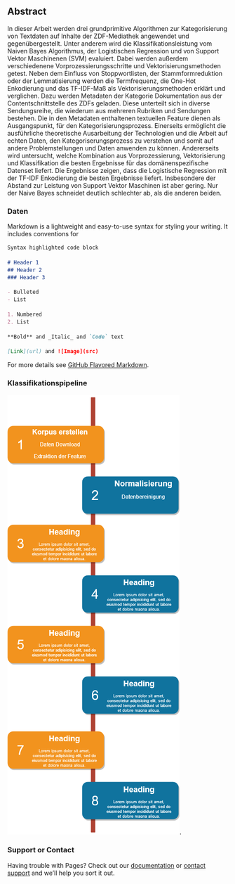 ## Abstract

In dieser Arbeit werden drei grundprimitive Algorithmen zur Kategorisierung von Textdaten auf Inhalte der ZDF-Mediathek angewendet und gegenübergestellt. Unter anderem wird die Klassifikationsleistung vom Naiven Bayes Algorithmus, der Logistischen Regression und von Support Vektor Maschinenen (SVM) evaluiert. Dabei werden außerdem verschiedenene Vorprozessierungsschritte und Vektorisierungsmethoden getest. Neben dem Einfluss von Stoppwortlisten, der Stammformreduktion oder der Lemmatisierung werden die Termfrequenz, die One-Hot Enkodierung und das TF-IDF-Maß als Vektorisierungsmethoden erklärt und verglichen. Dazu werden Metadaten der Kategorie Dokumentation aus der Contentschnittstelle des ZDFs geladen. Diese unterteilt sich in diverse Sendungsreihe, die wiederum aus mehreren Rubriken und Sendungen bestehen. Die in den Metadaten enthaltenen textuellen Feature dienen als Ausgangspunkt, für den Kategorisierungsprozess.
Einerseits ermöglicht die ausführliche theoretische Ausarbeitung der Technologien und die Arbeit auf echten Daten, den Kategoriserungsprozess zu verstehen und somit auf andere Problemstellungen und Daten anwenden zu können. Andererseits wird untersucht, welche Kombination aus Vorprozessierung, Vektorisierung und Klassifikation die besten Ergebnisse für das domänenspezifische Datenset liefert.
Die Ergebnisse zeigen, dass die Logistische Regression mit der TF-IDF Enkodierung die besten Ergebnisse liefert. Insbesondere der Abstand zur Leistung von Support Vektor Maschinen ist aber gering. Nur der Naive Bayes schneidet deutlich schlechter ab, als die anderen beiden.

### Daten

Markdown is a lightweight and easy-to-use syntax for styling your writing. It includes conventions for

```markdown
Syntax highlighted code block

# Header 1
## Header 2
### Header 3

- Bulleted
- List

1. Numbered
2. List

**Bold** and _Italic_ and `Code` text

[Link](url) and ![Image](src)
```

For more details see [GitHub Flavored Markdown](https://guides.github.com/features/mastering-markdown/).

### Klassifikationspipeline

![Diagramm](Diagram.png "Diagram").

### Support or Contact

Having trouble with Pages? Check out our [documentation](https://docs.github.com/categories/github-pages-basics/) or [contact support](https://github.com/contact) and we’ll help you sort it out.
